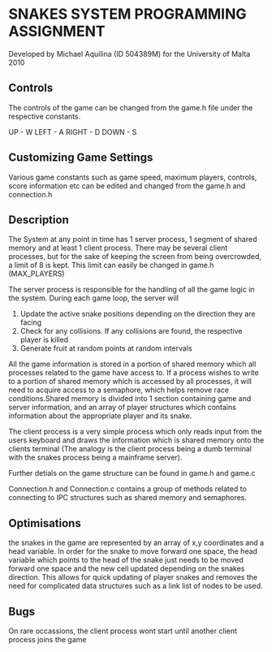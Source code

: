 SNAKES SYSTEM PROGRAMMING ASSIGNMENT
====================================

Developed by Michael Aquilina (ID 504389M)
for the University of Malta 2010

Controls
-----------

The controls of the game can be changed from the game.h file
under the respective constants.

UP  - W
LEFT	- A
RIGHT	- D
DOWN	- S

Customizing Game Settings
-------------------------

Various game constants such as game speed, maximum players, controls, score information
etc can be edited and changed from the game.h and connection.h


Description
-----------

The System at any point in time has 1 server process, 1 segment of shared memory
and at least 1 client process. There may be several client processes, 
but for the sake of keeping the screen from being overcrowded, a limit of 8 is kept. 
This limit can easily be changed in game.h (MAX_PLAYERS)

The server process is responsible for the handling of all the game logic in the system.
During each game loop, the server will 

1) Update the active snake positions depending on the direction they are facing
2) Check for any collisions. If any collisions are found, the respective player is killed
3) Generate fruit at random points at random intervals

All the game information is stored in a portion of shared memory which all processes related
to the game have access to. If a process wishes to write to a portion of shared memory which is
accessed by all processes, it will need to acquire access to a semaphore, which helps remove
race conditions.Shared memory is divided into 1 section containing game and server information, and an
array of player structures which contains information about the appropriate player and its snake.

The client process is a very simple process which only reads input from the users keyboard
and draws the information which is shared memory onto the clients terminal (The analogy is the client 
process being a dumb terminal with the snakes process being a mainframe server).

Further detials on the game structure can be found in game.h and game.c

Connection.h and Connection.c contains a group of methods related to connecting to IPC structures
such as shared memory and semaphores.

Optimisations
-------------

the snakes in the game are represented by an array of x,y coordinates and a head variable. 
In order for the snake to move forward one space, the head variable which points to the head of the snake 
just needs to be moved forward one space and the new cell updated depending on the snakes direction. This
allows for quick updating of player snakes and removes the need for complicated data structures such as a
link list of nodes to be used.


Bugs
----

On rare occassions, the client process wont start until another client process joins the game
